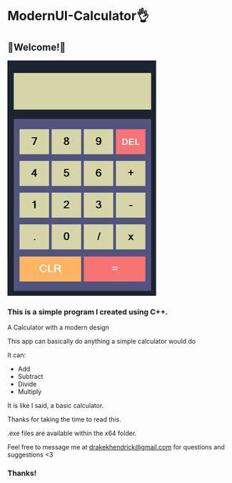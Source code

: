 # ModernUI-Calculator👌

## 👋Welcome!👋

![application preview](images/preview.png)
 
### This is a simple program I created using C++. 

A Calculator with a modern design

This app can basically do anything a simple calculator would do

It can:

* Add
* Subtract
* Divide
* Multiply 

It is like I said, a basic calculator.

Thanks for taking the time to read this.

.exe files are available within the x64 folder.

Feel free to message me at drakekhendrick@gmail.com for questions and suggestions <3

### Thanks!

